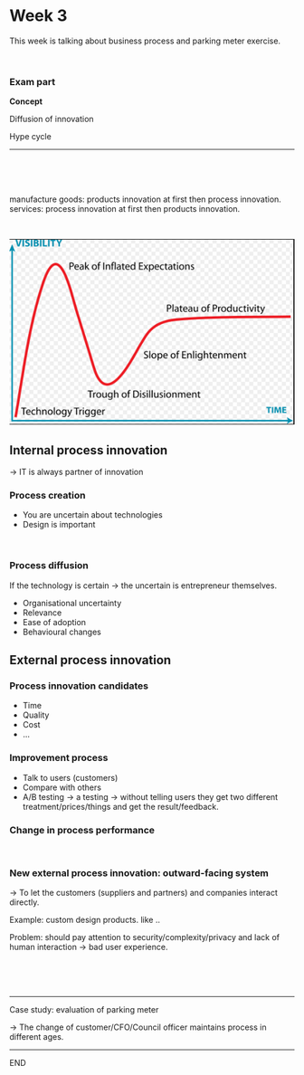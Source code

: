 # Week 3
This week is talking about business process and parking meter exercise.

<br/>

### Exam part

**Concept**

Diffusion of innovation

Hype cycle

---

<br/><br/>
<br/>


manufacture goods: products innovation at first then process innovation.
services: process innovation at first then products innovation.

<br />

![1](PIC/week3_1.png)

## Internal process innovation

-> IT is always partner of innovation

### Process creation

* You are uncertain about technologies
* Design is important


<br />


### Process diffusion

If the technology is certain -> the uncertain is entrepreneur themselves.

* Organisational uncertainty
* Relevance
* Ease of adoption
* Behavioural changes

### 


## External process innovation

### Process innovation candidates

* Time
* Quality
* Cost
* ...

### Improvement process

* Talk to users (customers)
* Compare with others
* A/B testing -> a testing -> without telling users they get two different treatment/prices/things and get the result/feedback.


### Change in process performance

<br />


### New external process innovation: outward-facing system

-> To let the customers (suppliers and partners) and companies interact directly.

Example: custom design products. like ..

Problem: should pay attention to security/complexity/privacy and lack of human interaction -> bad user experience.


<br/><br/><br/>
<hr>
Case study: evaluation of parking meter

-> The change of customer/CFO/Council officer maintains process in different ages.



---

END